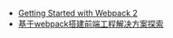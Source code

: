 - [Getting Started with Webpack 2](https://blog.madewithenvy.com/getting-started-with-webpack-2-ed2b86c68783#.7afr14hq7)
- [基于webpack搭建前端工程解决方案探索](https://github.com/chemdemo/chemdemo.github.io/issues/10#issuecomment-280211947)
